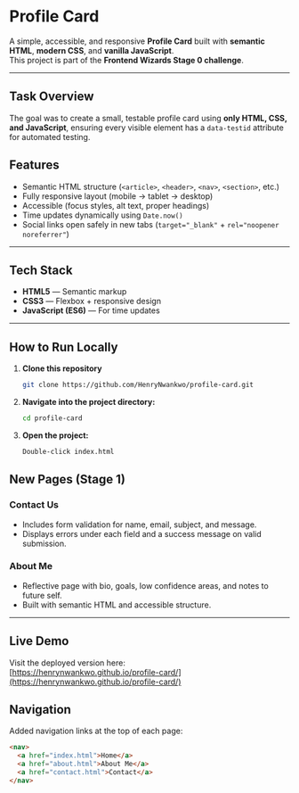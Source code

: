 # Profile Card

A simple, accessible, and responsive **Profile Card** built with **semantic HTML**, **modern CSS**, and **vanilla JavaScript**.  
This project is part of the **Frontend Wizards Stage 0 challenge**.

---

## Task Overview

The goal was to create a small, testable profile card using **only HTML, CSS, and JavaScript**, ensuring every visible element has a `data-testid` attribute for automated testing.

## Features

- Semantic HTML structure (`<article>`, `<header>`, `<nav>`, `<section>`, etc.)
- Fully responsive layout (mobile → tablet → desktop)
- Accessible (focus styles, alt text, proper headings)
- Time updates dynamically using `Date.now()`
- Social links open safely in new tabs (`target="_blank"` + `rel="noopener noreferrer"`)

---

## Tech Stack

- **HTML5** — Semantic markup
- **CSS3** — Flexbox + responsive design
- **JavaScript (ES6)** — For time updates

---

## How to Run Locally

1. **Clone this repository**

   ```bash
   git clone https://github.com/HenryNwankwo/profile-card.git

   ```

2. **Navigate into the project directory:**

   ```bash
   cd profile-card

   ```

3. **Open the project:**

   ```bash
   Double-click index.html
   ```

## New Pages (Stage 1)

### Contact Us

- Includes form validation for name, email, subject, and message.
- Displays errors under each field and a success message on valid submission.

### About Me

- Reflective page with bio, goals, low confidence areas, and notes to future self.
- Built with semantic HTML and accessible structure.

---

## Live Demo

Visit the deployed version here:  
[https://henrynwankwo.github.io/profile-card/](https://henrynwankwo.github.io/profile-card/)

## Navigation

Added navigation links at the top of each page:

```html
<nav>
  <a href="index.html">Home</a>
  <a href="about.html">About Me</a>
  <a href="contact.html">Contact</a>
</nav>


```
